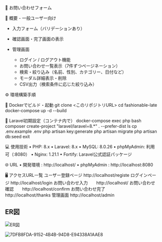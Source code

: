
📝 お問い合わせフォーム

📌 概要
	- 一般ユーザー向け
  - 入力フォーム（バリデーションあり）
  - 確認画面・完了画面の表示

- 管理画面
  - ログイン / ログアウト機能
  - お問い合わせ一覧表示（7件ずつページネーション）
  - 検索・絞り込み（名前、性別、カテゴリー、日付など）
  - モーダル詳細表示・削除
  - CSV出力（検索条件に応じた絞り込み）
    
 ⚙️ 環境構築手順

🐳 Dockerでビルド・起動
git clone <このリポジトリURL>
cd fashionable-late
docker-compose up -d --build

🌱 Laravel初期設定（コンテナ内で）
docker-compose exec php bash
composer create-project "laravel/laravel=8.*" . --prefer-dist
ls
cp .env.example .env
php artisan key:generate
php artisan migrate
php artisan db:seed
exit

💻 使用技術
	•	PHP: 8.x
	•	Laravel: 8.x
	•	MySQL: 8.0.26
	•	phpMyAdmin: 利用可（:8080）
	•	Nginx: 1.21.1
	•	Fortify: Laravel公式認証パッケージ

 🌐 URL
	•	開発環境 : http://localhost/
	•	phpMyAdmin : http://localhost:8080

 🖥️ アクセスURL一覧
 ユーザー登録ページ  http://localhost/registe
 ログインページ     http://localhost/login
 お問い合わせ入力　　http://localhost/
 お問い合わせ確認　　http://localhost/confirm
 お問い合わせ完了　　http://localhost/thanks
 管理画面          http://localhost/admin

## ER図

![ER図](docs/images/er_diagram.png)




![7DFB8FDA-9152-4B4B-94D8-E94338A1AAE8](https://github.com/user-attachments/assets/01f5fc0d-0847-41e3-938b-8d4af4f1d99e)

